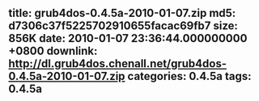 title: grub4dos-0.4.5a-2010-01-07.zip
md5: d7306c37f5225702910655facac69fb7
size: 856K
date: 2010-01-07 23:36:44.000000000 +0800
downlink: http://dl.grub4dos.chenall.net/grub4dos-0.4.5a-2010-01-07.zip
categories: 0.4.5a
tags: 0.4.5a
---

